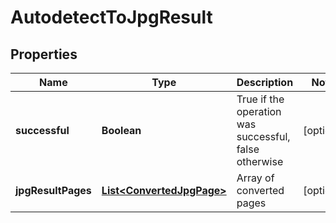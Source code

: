 
# AutodetectToJpgResult

## Properties
Name | Type | Description | Notes
------------ | ------------- | ------------- | -------------
**successful** | **Boolean** | True if the operation was successful, false otherwise |  [optional]
**jpgResultPages** | [**List&lt;ConvertedJpgPage&gt;**](ConvertedJpgPage.md) | Array of converted pages |  [optional]



